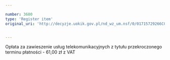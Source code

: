 ```yaml
---

number: 3600
type: 'Register item'
original_uri: 'http://decyzje.uokik.gov.pl/nd_wz_um.nsf/0/01715729266C0CD8C1257A55002E85D5?OpenDocument'


---
```


Opłata za zawieszenie usług telekomunikacyjnych z tytułu przekroczonego terminu płatności - 61,00 zł z VAT
